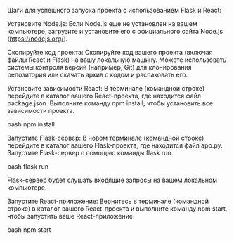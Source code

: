 Шаги для успешного запуска проекта с использованием Flask и React:

Установите Node.js: Если Node.js еще не установлен на вашем компьютере, загрузите и установите его с официального сайта Node.js (https://nodejs.org/).

Скопируйте код проекта: Скопируйте код вашего проекта (включая файлы React и Flask) на вашу локальную машину. Можете использовать системы контроля версий (например, Git) для клонирования репозитория или скачать архив с кодом и распаковать его.

Установите зависимости React: В терминале (командной строке) перейдите в каталог вашего React-проекта, где находится файл package.json. Выполните команду npm install, чтобы установить все зависимости проекта.

bash
npm install

Запустите Flask-сервер: В новом терминале (командной строке) перейдите в каталог вашего Flask-проекта, где находится файл app.py. Запустите Flask-сервер с помощью команды flask run.

bash
flask run

Flask-сервер будет слушать входящие запросы на вашем локальном компьютере.

Запустите React-приложение: Вернитесь в терминале (командной строке) в каталог вашего React-проекта и выполните команду npm start, чтобы запустить ваше React-приложение.

bash
npm start
